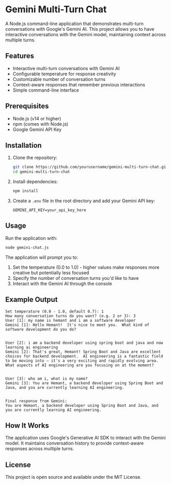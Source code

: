 # Gemini Multi-Turn Chat

A Node.js command-line application that demonstrates multi-turn conversations with Google's Gemini AI. This project allows you to have interactive conversations with the Gemini model, maintaining context across multiple turns.

## Features

- Interactive multi-turn conversations with Gemini AI
- Configurable temperature for response creativity
- Customizable number of conversation turns
- Context-aware responses that remember previous interactions
- Simple command-line interface

## Prerequisites

- Node.js (v14 or higher)
- npm (comes with Node.js)
- Google Gemini API Key

## Installation

1. Clone the repository:
   ```bash
   git clone https://github.com/yourusername/gemini-multi-turn-chat.git
   cd gemini-multi-turn-chat
   ```

2. Install dependencies:
   ```bash
   npm install
   ```

3. Create a `.env` file in the root directory and add your Gemini API key:
   ```
   GEMINI_API_KEY=your_api_key_here
   ```

## Usage

Run the application with:
```bash
node gemini-chat.js
```

The application will prompt you to:
1. Set the temperature (0.0 to 1.0) - higher values make responses more creative but potentially less focused
2. Specify the number of conversation turns you'd like to have
3. Interact with the Gemini AI through the console

## Example Output

```
Set temperature (0.0 - 1.0, default 0.7): 1
How many conversation turns do you want? (e.g. 2 or 3): 3
User [1]: my name is hemant and i am a software developer
Gemini [1]: Hello Hemant!  It's nice to meet you.  What kind of software development do you do?


User [2]: i am a backend developer using spring boot and java and now learning ai engineering
Gemini [2]: That's great, Hemant! Spring Boot and Java are excellent choices for backend development.  AI engineering is a fantastic field to be moving into – it's a very exciting and rapidly evolving area.  What aspects of AI engineering are you focusing on at the moment?


User [3]: who am i, what is my name?
Gemini [3]: You are Hemant, a backend developer using Spring Boot and Java, and you are currently learning AI engineering.


Final response from Gemini:
You are Hemant, a backend developer using Spring Boot and Java, and you are currently learning AI engineering.
```

## How It Works

The application uses Google's Generative AI SDK to interact with the Gemini model. It maintains conversation history to provide context-aware responses across multiple turns.

## License

This project is open source and available under the MIT License.
